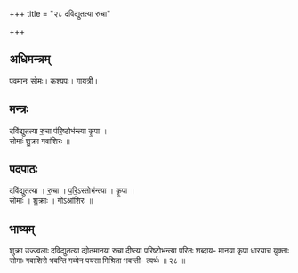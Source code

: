 +++
title = "२८ दविद्युतत्या रुचा"

+++
## अधिमन्त्रम्
पवमानः सोमः। कश्यपः। गायत्री।

## मन्त्रः
दवि॑द्युतत्या रु॒चा प॑रि॒ष्टोभ॑न्त्या कृ॒पा ।  
सोमाः॑ शु॒क्रा गवा॑शिरः ॥

## पदपाठः
दवि॑द्युतत्या । रु॒चा । प॒रि॒ऽस्तोभ॑न्त्या । कृ॒पा ।  
सोमाः॑ । शु॒क्राः । गोऽआ॑शिरः ॥

## भाष्यम्
शुक्रा उज्ज्वलाः दविद्युतत्या द्योतमानया रुचा दीप्त्या परिष्टोभन्त्या परितः शब्दाय- मानया कृपा धारयाच युक्ताः सोमाः गवाशिरो भवन्ति गव्येन पयसा मिश्रिता भवन्ती- त्यर्थः ॥ २८ ॥